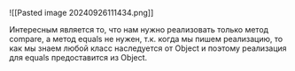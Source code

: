 ![[Pasted image 20240926111434.png]]

Интересным является то, что нам нужно реализовать только метод compare, а метод equals не нужен, т.к. когда мы пишем реализацию, то как мы знаем любой класс наследуется от Object и поэтому реализация для equals предоставится из Object.
